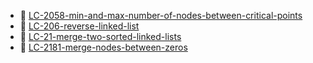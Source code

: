 * 📄 [LC-2058-min-and-max-number-of-nodes-between-critical-points](LC-2058-min-and-max-number-of-nodes-between-critical-points.md)
* 📄 [LC-206-reverse-linked-list](LC-206-reverse-linked-list.md)
* 📄 [LC-21-merge-two-sorted-linked-lists](LC-21-merge-two-sorted-linked-lists.md)
* 📄 [LC-2181-merge-nodes-between-zeros](LC-2181-merge-nodes-between-zeros.md)
